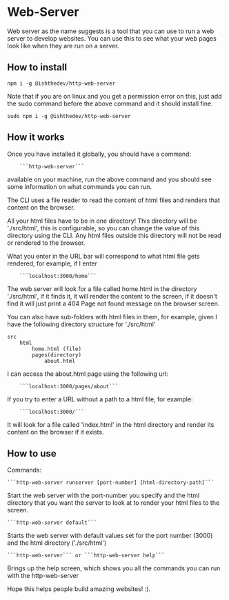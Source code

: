 # Web-Server

Web server as the name suggests is a tool that you can use to run a web server to develop websites. You can use this to see what your web pages look like when they are run on a server.

## How to install

```npm i -g @ishthedev/http-web-server```

Note that if you are on linux and you get a permission error on this, just add the sudo command before the above command and it should install fine. 

```sudo npm i -g @ishthedev/http-web-server```

## How it works

Once you have installed it globally, you should have a command:

        ```http-web-server```

available on your machine, run the above command and you should see some information on what commands you can run.

The CLI uses a file reader to read the content of html files and renders that content on the browser. 

All your html files have to be in one directory! This directory will be './src/html', this is configurable, so you can change the value of this directory using the CLI. Any html files outside this directory will not be read or rendered to the browser.

What you enter in the URL bar will correspond to what html file gets rendered, for example, if I enter 

        ```localhost:3000/home```

The web server will look for a file called home.html in the directory './src/html', if it finds it, it will render the content to the screen, if it doesn't find it will just print a 404 Page not found message on the browser screen.

You can also have sub-folders with html files in them, for example, given I have the following directory structure for './src/html'

    src
        html
            home.html (file)
            pages(directory)
                about.html


I can access the about.html page using the following url:

        ```localhost:3000/pages/about```


If you try to enter a URL without a path to a html file, for example:

        ```localhost:3000/```

It will look for a file called 'index.html' in the html directory and render its content on the browser if it exists.


## How to use

Commands:

    ```http-web-server runserver [port-number] [html-directory-path]```


Start the web server with the port-number you specify and the html directory that you want the server to look at to render your html files to the screen.


    ```http-web-server default```

Starts the web server with default values set for the port number (3000) and the html directory ('./src/html')


    ```http-web-server``` or ```http-web-server help```

Brings up the help screen, which shows you all the commands you can run with the http-web-server


Hope this helps people build amazing websites! :).